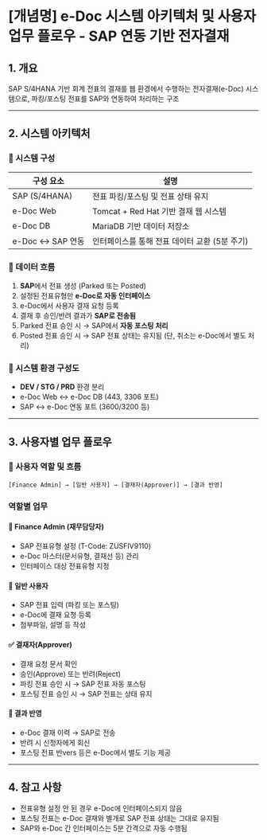 # [개념명] e-Doc 시스템 아키텍처 및 사용자 업무 플로우 - SAP 연동 기반 전자결재

## 1. 개요
SAP S/4HANA 기반 회계 전표의 결재를 웹 환경에서 수행하는 전자결재(e-Doc) 시스템으로, 파킹/포스팅 전표를 SAP와 연동하여 처리하는 구조

---

## 2. 시스템 아키텍처

### 🔧 시스템 구성
| 구성 요소 | 설명 |
|-----------|------|
| SAP (S/4HANA) | 전표 파킹/포스팅 및 전표 상태 유지 |
| e-Doc Web | Tomcat + Red Hat 기반 결재 웹 시스템 |
| e-Doc DB | MariaDB 기반 데이터 저장소 |
| e-Doc ↔ SAP 연동 | 인터페이스를 통해 전표 데이터 교환 (5분 주기) |

### 🔗 데이터 흐름
1. **SAP**에서 전표 생성 (Parked 또는 Posted)
2. 설정된 전표유형만 **e-Doc로 자동 인터페이스**
3. e-Doc에서 사용자 결재 요청 등록
4. 결재 후 승인/반려 결과가 **SAP로 전송됨**
5. Parked 전표 승인 시 → SAP에서 **자동 포스팅 처리**
6. Posted 전표 승인 시 → SAP 전표 상태는 유지됨 (단, 취소는 e-Doc에서 별도 처리)

### 🧩 시스템 환경 구성도
- **DEV / STG / PRD** 환경 분리
- e-Doc Web ↔ e-Doc DB (443, 3306 포트)
- SAP ↔ e-Doc 연동 포트 (3600/3200 등)

---

## 3. 사용자별 업무 플로우

### 👤 사용자 역할 및 흐름

```
[Finance Admin] → [일반 사용자] → [결재자(Approver)] → [결과 반영]
```

### 역할별 업무

#### 🧾 Finance Admin (재무담당자)
- SAP 전표유형 설정 (T-Code: ZUSFIV9110)
- e-Doc 마스터(문서유형, 결재선 등) 관리
- 인터페이스 대상 전표유형 지정

#### 🧑 일반 사용자
- SAP 전표 입력 (파킹 또는 포스팅)
- e-Doc에 결재 요청 등록
- 첨부파일, 설명 등 작성

#### ✅ 결재자(Approver)
- 결재 요청 문서 확인
- 승인(Approve) 또는 반려(Reject)
- 파킹 전표 승인 시 → SAP 전표 자동 포스팅
- 포스팅 전표 승인 시 → SAP 전표는 상태 유지

#### 🔁 결과 반영
- e-Doc 결재 이력 → SAP로 전송
- 반려 시 신청자에게 회신
- 포스팅 전표 반vers 등은 e-Doc에서 별도 기능 제공

---

## 4. 참고 사항
- 전표유형 설정 안 된 경우 e-Doc에 인터페이스되지 않음
- 포스팅 전표는 e-Doc 결재와 별개로 SAP 전표 상태는 그대로 유지됨
- SAP와 e-Doc 간 인터페이스는 5분 간격으로 자동 수행됨
